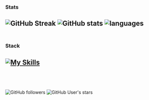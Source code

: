 ### Stats
![GitHub Streak](https://github-readme-streak-stats.herokuapp.com/?user=heartshapedbox&theme=tokyonight_duo&hide_total_contributions=true&hide_longest_streak=true&background=0d1117&stroke=0d1117&fire=orange&hide_border=true&card_width=300&card_height=170)
![GitHub stats](https://github-readme-stats.vercel.app/api?username=heartshapedbox&show_icons=true&hide_title=true&hide_rank=true&hide=contribs&theme=tokyonight&bg_color=90,0d1117,161d28&hide_border=true&card_width=200) ![languages](https://github-readme-stats.vercel.app/api/top-langs/?username=heartshapedbox&hide_progress=true&layout=donut&theme=tokyonight&bg_color=90,0d1117,161d28&hide_border=true&card_width=200)
<br />
<br />
-
### Stack
[![My Skills](https://skillicons.dev/icons?i=html,css,js,jquery,python,django,vscode,github,git,ps&perline=10&theme=dark)]()
<br />
<br />
-
<br />

![GitHub followers](https://img.shields.io/github/followers/heartshapedbox?color=5955E8&logo=github&style=flat) ![GitHub User's stars](https://img.shields.io/github/stars/heartshapedbox?color=5955E8&label=stars%20earned&logo=github&style=flat)

<!---
heartshapedbox/heartshapedbox is a ✨ special ✨ repository because its `README.md` (this file) appears on your GitHub profile.
You can click the Preview link to take a look at your changes.
--->
